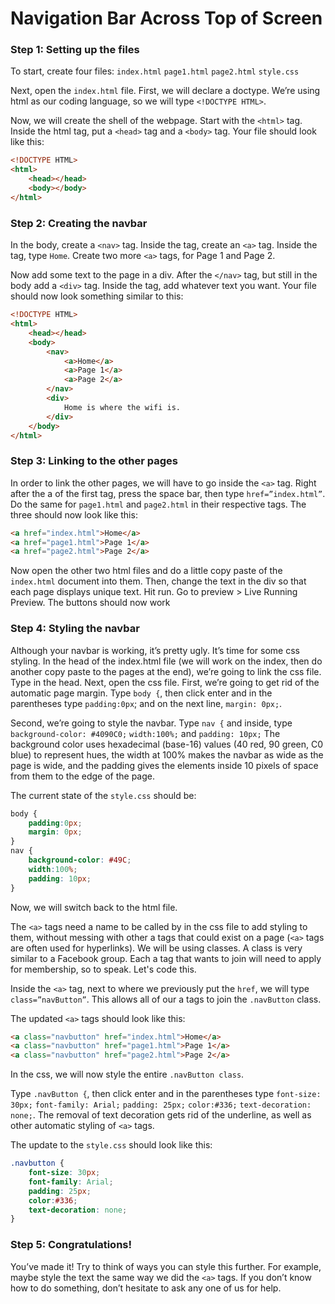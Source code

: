 # Navigation Bar Across Top of Screen


### Step 1: Setting up the files

To start, create four files: ```index.html``` ```page1.html``` ```page2.html``` ```style.css```

Next, open the ```index.html``` file. First, we will declare a doctype. We’re using html as our coding language, so we will type ```<!DOCTYPE HTML>```. 

Now, we will create the shell of the webpage. Start with the ```<html>``` tag. Inside the html tag, put a ```<head>``` tag and a ```<body>``` tag. Your file should look like this: 

```html
<!DOCTYPE HTML>
<html>
	<head></head>
	<body></body>
</html>
```

### Step 2: Creating the navbar

In the body, create a ```<nav>``` tag. Inside the tag, create an ```<a>``` tag. Inside the tag, type ```Home```. Create two more ```<a>``` tags, for Page 1 and Page 2. 

Now add some text to the page in a div. After the ```</nav>``` tag, but still in the body add a ```<div>``` tag. Inside the tag, add whatever text you want. Your file should now look something similar to this:

```html
<!DOCTYPE HTML>
<html>
    <head></head>
    <body>
        <nav>
            <a>Home</a>
            <a>Page 1</a>
            <a>Page 2</a>
        </nav>
        <div>
            Home is where the wifi is.
        </div>
    </body>
</html>
```

### Step 3: Linking to the other pages

In order to link the other pages, we will have to go inside the ```<a>``` tag. Right after the a of the first tag, press the space bar, then type ```href=”index.html”```. Do the same for ```page1.html``` and ```page2.html``` in their respective tags. The three should now look like this:

```html
<a href="index.html">Home</a>
<a href="page1.html">Page 1</a>
<a href="page2.html">Page 2</a>
```

Now open the other two html files and do a little copy paste of the ```index.html``` document into them. Then, change the text in the div so that each page displays unique text. Hit run. Go to preview > Live Running Preview. The buttons should now work

### Step 4: Styling the navbar

Although your navbar is working, it’s pretty ugly. It’s time for some css styling. In the head of the index.html file (we will work on the index, then do another copy paste to the pages at the end), we’re going to link the css file. Type <link href="style.css" rel="stylesheet"> in the head. 
Next, open the css file.
First, we’re going to get rid of the automatic page margin. Type ```body {```, then click enter and in the parentheses type ```padding:0px```; and on the next line, ```margin: 0px;```.

Second, we’re going to style the navbar. Type ```nav {``` and inside, type ```background-color: #4090C0;``` ```width:100%;``` and ```padding: 10px;``` The background color uses hexadecimal (base-16) values (40 red, 90 green, C0 blue) to represent hues, the width at 100% makes the navbar as wide as the page is wide, and the padding gives the elements inside 10 pixels of space from them to the edge of the page.

The current state of the ```style.css``` should be:

```css
body {
    padding:0px;
    margin: 0px;
}
nav {
    background-color: #49C;
    width:100%;
    padding: 10px;
}
```

Now, we will switch back to the html file.

The ```<a>``` tags need a name to be called by in the css file to add styling to them, without messing with other a tags that could exist on a page (```<a>``` tags are often used for hyperlinks). We will be using classes. A class is very similar to a Facebook group. Each a tag that wants to join will need to apply for membership, so to speak. Let's code this.

Inside the ```<a>``` tag, next to where we previously put the ```href```, we will type ```class=”navButton”```. This allows all of our a tags to join the ```.navButton``` class. 

The updated ```<a>``` tags should look like this:

```html
<a class="navbutton" href="index.html">Home</a>
<a class="navbutton" href="page1.html">Page 1</a>
<a class="navbutton" href="page2.html">Page 2</a>
```

In the css, we will now style the entire ```.navButton class```. 

Type ```.navButton {```, then click enter and in the parentheses type ```font-size: 30px;``` ```font-family: Arial;``` ```padding: 25px;``` ```color:#336;``` ```text-decoration: none;```. The removal of text decoration gets rid of the underline, as well as other automatic styling of ```<a>``` tags. 

The update to the ```style.css``` should look like this:

```css
.navbutton {
    font-size: 30px;
    font-family: Arial;
    padding: 25px;
    color:#336;
    text-decoration: none;
}
```

### Step 5: Congratulations!

You’ve made it! Try to think of ways you can style this further. For example, maybe style the text the same way we did the ```<a>``` tags. If you don’t know how to do something, don’t hesitate to ask any one of us for help. 
